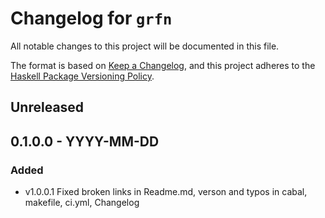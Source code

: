 # Changelog for `grfn`

All notable changes to this project will be documented in this file.

The format is based on [Keep a Changelog](https://keepachangelog.com/en/1.0.0/),
and this project adheres to the
[Haskell Package Versioning Policy](https://pvp.haskell.org/).

## Unreleased

## 0.1.0.0 - YYYY-MM-DD
### Added

- v1.0.0.1 Fixed broken links in Readme.md, verson and typos in cabal, makefile, ci.yml, Changelog

